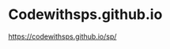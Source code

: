 # Codewithsps.github.io  
<a herf="https://codewithsps.github.io/sps/">https://codewithsps.github.io/sp/</a> 



